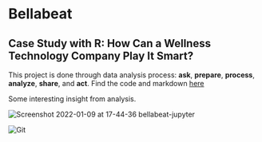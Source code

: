 # Bellabeat

## Case Study with R: How Can a Wellness Technology Company Play It Smart?<br/>

This project is done through data analysis process: **ask**, **prepare**, **process**, **analyze**, **share**, and **act**. Find the code and markdown [here](https://github.com/jundiya/Portfolio/blob/main/Bellabeat/bellabeat-jupyter.ipynb)

Some interesting insight from analysis.

![Screenshot 2022-01-09 at 17-44-36 bellabeat-jupyter](https://user-images.githubusercontent.com/21137726/148678992-a38eac3b-ffda-4e49-bf79-b161298b24e9.png)

![Git](https://user-images.githubusercontent.com/21137726/148678297-f1ae588e-d691-4c13-a910-808a5f8e40d1.png)

